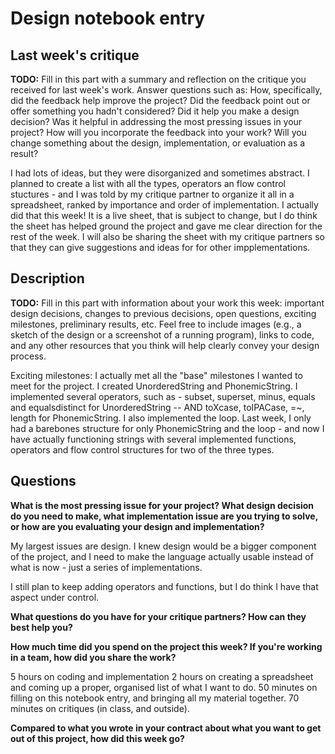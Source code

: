 # Design notebook entry

## Last week's critique

**TODO:** Fill in this part with a summary and reflection on the critique you received for
last week's work. Answer questions such as:  How, specifically, did the feedback help
improve the project? Did the feedback point out or offer something you hadn't considered?
Did it help you make a design decision? Was it helpful in addressing the most pressing
issues in your project? How will you incorporate the feedback into your work? Will you
change something about the design, implementation, or evaluation as a result?

I had lots of ideas, but they were disorganized and sometimes abstract. I planned to create a list with all the types, operators an flow control stuctures - and I was told by my critique partner to organize it all in a spreadsheet, ranked by importance and order of implementation. I actually did that this week! It is a live sheet, that is subject to change, but I do think the sheet has helped ground the project and gave me clear direction for the rest of the week. I will also be sharing the sheet with my critique partners so that they can give suggestions and ideas for for other impplementations. 

## Description

**TODO:** Fill in this part with information about your work this week:
important design decisions, changes to previous decisions, open questions,
exciting milestones, preliminary results, etc. Feel free to include images
(e.g., a sketch of the design or a screenshot of a running program), links to
code, and any other resources that you think will help clearly convey your
design process.

Exciting milestones: I actually met all the "base" milestones I wanted to meet for the project. I created UnorderedString and PhonemicString. I implemented several operators, such as - subset, superset, minus, equals and equalsdistinct for UnorderedString -- AND toXcase, toIPACase, =~, length for PhonemicString. I also implemented the loop. Last week, I only had a barebones structure for only PhonemicString and the loop - and now I have actually functioning strings with several implemented functions, operators and flow control structures for two of the three types. 


## Questions

**What is the most pressing issue for your project? What design decision do
you need to make, what implementation issue are you trying to solve, or how
are you evaluating your design and implementation?**

My largest issues are design. I knew design would be a bigger component of the project, and I need to make the language actually usable instead of what is now - just a series of implementations. 

I still plan to keep adding operators and functions, but I do think I have that aspect under control. 

**What questions do you have for your critique partners? How can they best help
you?**

**How much time did you spend on the project this week? If you're working in a
team, how did you share the work?**

5 hours on coding and implementation
2 hours on creating a spreadsheet and coming up a proper, organised list of what I want to do. 
50 minutes on filling on this notebook entry, and bringing all my material together. 
70 minutes on critiques (in class, and outside).

**Compared to what you wrote in your contract about what you want to get out of this
project, how did this week go?**
